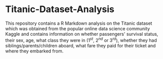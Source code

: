 # Titanic-Dataset-Analysis

This repository contains a R Markdown analysis on the Titanic dataset which was obtained from the popular online data science community Kaggle and contains information on whether passengers' survival status, their sex, age, what class they were in ($1^{st}$, $2^{nd}$ or $3^{rd}$), whether they had siblings/parents/children aboard, what fare they paid for their ticket and where they embarked from.

